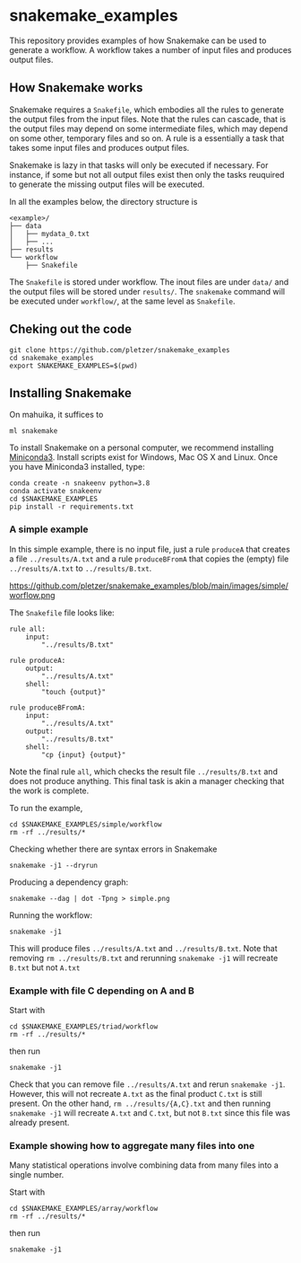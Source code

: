 # snakemake_examples

This repository provides examples of how Snakemake can be used to generate a workflow. A workflow takes a number of input files and produces output files.

## How Snakemake works

Snakemake requires a `Snakefile`, which embodies all the rules to generate the output files from the input files. Note that the rules can cascade, that is the output files may depend on some intermediate files, which may depend on some other, temporary files and so on. A rule is a essentially a task that takes some input files and produces output files. 

Snakemake is lazy in that tasks will only be executed if necessary. For instance, if some but not all output files exist then only the tasks reuquired to generate the missing output files will be executed.

In all the examples below, the directory structure is
```
<example>/
├── data
│   ├── mydata_0.txt
│   ├── ...
├── results
└── workflow
    ├── Snakefile
```
The `Snakefile` is stored under workflow. The inout files are under `data/` and the output files will be stored under `results/`. The `snakemake` command will be executed under `workflow/`, at the same level as `Snakefile`.


## Cheking out the code

```
git clone https://github.com/pletzer/snakemake_examples
cd snakemake_examples
export SNAKEMAKE_EXAMPLES=$(pwd)
```

## Installing Snakemake

On mahuika, it suffices to 
```
ml snakemake
```

To install Snakemake on a personal computer, we recommend installing [Miniconda3](https://docs.conda.io/projects/conda/en/latest/user-guide/install/download.html). 
Install scripts exist for Windows, Mac OS X and Linux. Once you have Miniconda3 installed, type:
```
conda create -n snakeenv python=3.8
conda activate snakeenv
cd $SNAKEMAKE_EXAMPLES
pip install -r requirements.txt
```

### A simple example

In this simple example, there is no input file, just a rule `produceA` that creates a file `../results/A.txt` and a rule `produceBFromA` that copies the (empty) file `../results/A.txt` to `../results/B.txt`. 

https://github.com/pletzer/snakemake_examples/blob/main/images/simple/worflow.png


The `Snakefile` file looks like:
```
rule all:
	input:
		"../results/B.txt"

rule produceA:
	output:
		"../results/A.txt"
	shell:
		"touch {output}"

rule produceBFromA:
	input:
		"../results/A.txt"
	output:
		"../results/B.txt"
	shell:
		"cp {input} {output}"
```
Note the final rule `all`, which checks the result file `../results/B.txt` and does not produce anything. This final task is akin a manager checking that the work is complete. 

To run the example, 
```
cd $SNAKEMAKE_EXAMPLES/simple/workflow
rm -rf ../results/*
```

Checking whether there are syntax errors in Snakemake
```
snakemake -j1 --dryrun
```

Producing a dependency graph:
```
snakemake --dag | dot -Tpng > simple.png
```

Running the workflow:
```
snakemake -j1
```

This will produce files `../results/A.txt` and `../results/B.txt`. Note that removing `rm ../results/B.txt` and rerunning `snakemake -j1` will recreate `B.txt` but not `A.txt`

### Example with file C depending on A and B

Start with 
```
cd $SNAKEMAKE_EXAMPLES/triad/workflow
rm -rf ../results/*
```
then run
```
snakemake -j1
```

Check that you can remove file `../results/A.txt` and rerun `snakemake -j1`. However, this will not recreate `A.txt` as the final product `C.txt` is still present. On the other hand, `rm ../results/{A,C}.txt` and then running `snakemake -j1` will recreate `A.txt` and `C.txt`, but not `B.txt` since this file was already present.

### Example showing how to aggregate many files into one

Many statistical operations involve combining data from many files into a single number. 

Start with 
```
cd $SNAKEMAKE_EXAMPLES/array/workflow
rm -rf ../results/*
```
then run
```
snakemake -j1
```


